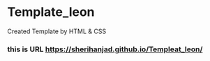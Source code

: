 # Template_leon
Created Template by HTML &amp; CSS 
### this is URL https://sherihanjad.github.io/Templeat_leon/
